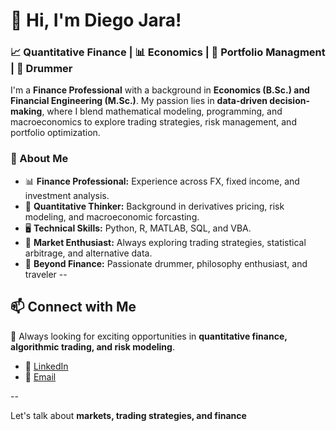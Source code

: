 # 👋 Hi, I'm Diego Jara!

### 📈 Quantitative Finance | 📊 Economics | 💼 Portfolio Managment | 🥁 Drummer

I'm a **Finance Professional** with a background in **Economics (B.Sc.) and Financial Engineering (M.Sc.)**. My passion lies in **data-driven decision-making**, where I blend mathematical modeling, programming, and macroeconomics to explore trading strategies, risk management, and portfolio optimization.

### 🚀 About Me
- 📊 **Finance Professional:** Experience across FX, fixed income, and investment analysis.
- 🏦 **Quantitative Thinker:** Background in derivatives pricing, risk modeling, and macroeconomic forcasting.
- 🖥️ **Technical Skills:** Python, R, MATLAB, SQL, and VBA.
- 📡 **Market Enthusiast:** Always exploring trading strategies, statistical arbitrage, and alternative data.
- 🎵 **Beyond Finance:** Passionate drummer, philosophy enthusiast, and traveler
--

## 📫 Connect with Me

🚀 Always looking for exciting opportunities in **quantitative finance, algorithmic trading, and risk modeling**.

- 💼 [LinkedIn](https://www.linkedin.com/in/diego-jara-487716272/)  
- 📩 [Email](mailto:diego.jara265@gmail.com)  

--

Let's talk about **markets, trading strategies, and finance**
